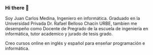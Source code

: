 ### Hi there 👋
Soy Juan Carlos Medina, Ingeniero en informática. Graduado en la Universidad Privada Dr. Rafael Belloso Chacín URBE, tambien me desempeño como Docente de Pregrado de la escuela de ingeniería en informática, tutor academico y jurado de tesis grado.

Creo cursos online en inglés y español para enseñar programación e informática.

<!--
**jcmedinaf/jcmedinaf** is a ✨ _special_ ✨ repository because its `README.md` (this file) appears on your GitHub profile.

Here are some ideas to get you started:

- 🔭 I’m currently working on ...
- 🌱 I’m currently learning ...
- 👯 I’m looking to collaborate on ...
- 🤔 I’m looking for help with ...
- 💬 Ask me about ...
- 📫 How to reach me: ...
- 😄 Pronouns: ...
- ⚡ Fun fact: ...
-->
